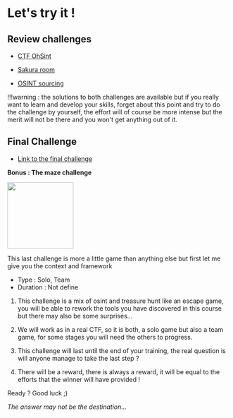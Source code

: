 # Let's try it !

## Review challenges

- [CTF OhSint](https://tryhackme.com/room/ohsint)

- [Sakura room](https://tryhackme.com/room/sakura)

- [OSINT sourcing](https://sourcing.games/game-15/)

!!!warning : the solutions to both challenges are available but if you really want to learn and develop your skills, forget about this point and try to do the challenge by yourself, the effort will of course be more intense but the merit will not be there and you won't get anything out of it.

## Final Challenge

- [Link to the final challenge](./Final-challenge.md)

**Bonus : The maze challenge**

<img src="https://encrypted-tbn0.gstatic.com/images?q=tbn:ANd9GcTtTwn3syzxNgCk4_yPPnFNNVnu7dKDMPynQ6IpbXAuH1d2lZ1UYRVwX15ApQwYHnkPnMo&usqp=CAU" width="150" height="150" />

This last challenge is more a little game than anything else but first let me give you the context and framework

- Type : Solo, Team
- Duration : Not define

1. This challenge is a mix of osint and treasure hunt like an escape game, you will be able to rework the tools you have discovered in this course but there may also be some surprises...

2. We will work as in a real CTF, so it is both, a solo game but also a team game, for some stages you will need the others to progress.

3. This challenge will last until the end of your training, the real question is will anyone manage to take the last step ?

4. There will be a reward, there is always a reward, it will be equal to the efforts that the winner will have provided !

Ready ? Good luck ;)

*The answer may not be the destination...*